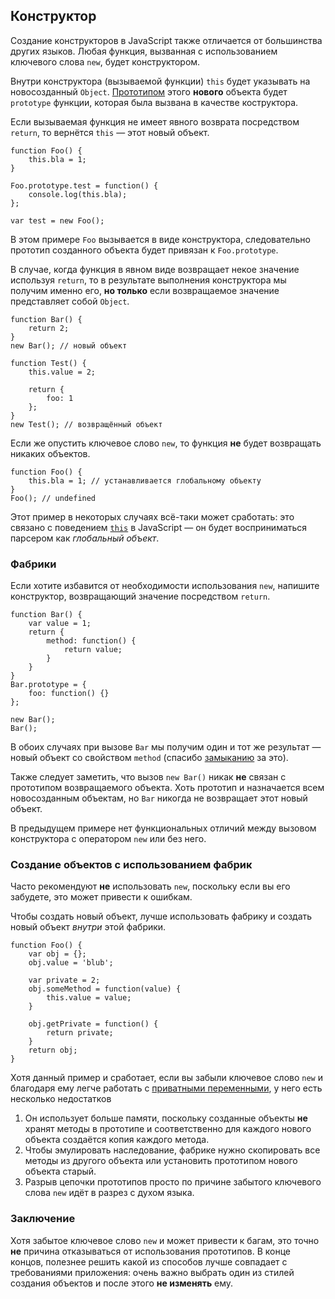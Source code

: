 ## Конструктор

Создание конструкторов в JavaScript также отличается от большинства других языков. Любая функция, вызванная с использованием ключевого слова `new`, будет конструктором.

Внутри конструктора (вызываемой функции) `this` будет указывать на новосозданный `Object`. [Прототипом](#object.prototype) этого **нового** объекта будет `prototype` функции, которая была вызвана в качестве коструктора.

Если вызываемая функция не имеет явного возврата посредством `return`, то вернётся `this` — этот новый объект.

    function Foo() {
        this.bla = 1;
    }

    Foo.prototype.test = function() {
        console.log(this.bla);
    };

    var test = new Foo();

В этом примере `Foo` вызывается в виде конструктора, следовательно прототип созданного объекта будет привязан к `Foo.prototype`.

В случае, когда функция в явном виде возвращает некое значение используя `return`, то в результате выполнения конструктора мы получим именно его, **но только** если возвращаемое значение представляет собой `Object`.

    function Bar() {
        return 2;
    }
    new Bar(); // новый объект

    function Test() {
        this.value = 2;

        return {
            foo: 1
        };
    }
    new Test(); // возвращённый объект

Если же опустить ключевое слово `new`, то функция **не** будет возвращать никаких объектов.

    function Foo() {
        this.bla = 1; // устанавливается глобальному объекту
    }
    Foo(); // undefined

Этот пример в некоторых случаях всё-таки может сработать: это связано с поведением [`this`](#function.this) в JavaScript — он будет восприниматься парсером как *глобальный объект*.

### Фабрики

Если хотите избавится от необходимости использования `new`, напишите конструктор, возвращающий значение посредством `return`.

    function Bar() {
        var value = 1;
        return {
            method: function() {
                return value;
            }
        }
    }
    Bar.prototype = {
        foo: function() {}
    };

    new Bar();
    Bar();

В обоих случаях при вызове `Bar` мы получим один и тот же результат — новый объект со свойством `method` (спасибо [замыканию](#function.closures) за это).

Также следует заметить, что вызов `new Bar()` никак **не** связан с прототипом возвращаемого объекта. Хоть прототип и назначается всем новосозданным объектам, но `Bar` никогда не возвращает этот новый объект.

В предыдущем примере нет функциональных отличий между вызовом конструктора с оператором `new` или без него.

### Создание объектов с использованием фабрик

Часто рекомендуют **не** использовать `new`, поскольку если вы его забудете, это может привести к ошибкам.

Чтобы создать новый объект, лучше использовать фабрику и создать новый объект *внутри* этой фабрики.

    function Foo() {
        var obj = {};
        obj.value = 'blub';

        var private = 2;
        obj.someMethod = function(value) {
            this.value = value;
        }

        obj.getPrivate = function() {
            return private;
        }
        return obj;
    }

Хотя данный пример и сработает, если вы забыли ключевое слово `new` и благодаря ему легче работать с [приватными переменными](#function.closures), у него есть несколько недостатков

 1. Он использует больше памяти, поскольку созданные объекты **не** хранят методы в прототипе и соответственно для каждого нового объекта создаётся копия каждого метода.
 2. Чтобы эмулировать наследование, фабрике нужно скопировать все методы из другого объекта или установить прототипом нового объекта старый.
 3. Разрыв цепочки прототипов просто по причине забытого ключевого слова `new` идёт в разрез с духом языка.

### Заключение

Хотя забытое ключевое слово `new` и может привести к багам, это точно **не** причина отказываться от использования прототипов. В конце концов, полезнее решить какой из способов лучше совпадает с требованиями приложения: очень важно выбрать один из стилей создания объектов и после этого **не изменять** ему.

